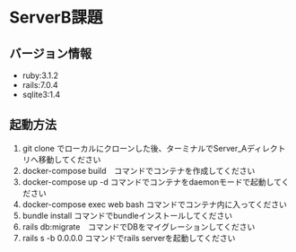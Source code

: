 # ServerB課題
## バージョン情報
* ruby:3.1.2
* rails:7.0.4
* sqlite3:1.4
## 起動方法
1. git clone でローカルにクローンした後、ターミナルでServer_Aディレクトリへ移動してください  
2. docker-compose build　コマンドでコンテナを作成してください  
3. docker-compose up -d コマンドでコンテナをdaemonモードで起動してください  
4. docker-compose exec web bash コマンドでコンテナ内に入ってください    
5. bundle install コマンドでbundleインストールしてください  
6. rails db:migrate　コマンドでDBをマイグレーションしてください  
7. rails s -b 0.0.0.0 コマンドでrails serverを起動してください  
